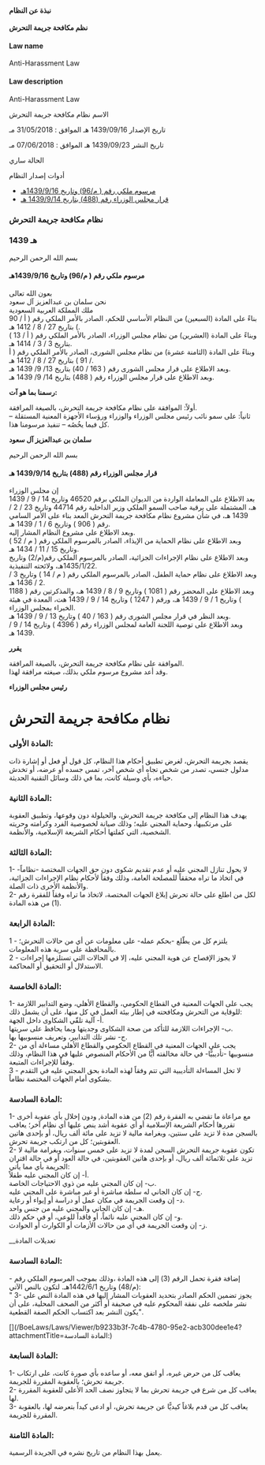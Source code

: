 #### نبذة عن النظام

**نظم مكافحة جريمة التحرش**  


  


#### Law name

Anti-Harassment Law 

#### Law description

Anti-Harassment Law 


الاسم نظام مكافحة جريمة التحرش

تاريخ الإصدار 1439/09/16 هـ الموافق : 31/05/2018 مـ

تاريخ النشر 1439/09/23 هـ الموافق : 07/06/2018 مـ 

الحالة ساري

أدوات إصدار النظام

  * [مرسوم ملكي رقم ( م/96) وتاريخ 1439/9/16هـ](/BoeLaws/Laws/Viewer/503f2508-0d85-4c8b-acda-a9f8015cf5c0?lawId=f9de1b7f-7526-4c44-b9f3-a9f8015cf5b6)
  * [قرار مجلس الوزراء رقم (488) بتاريخ 1439/9/14 هـ](/BoeLaws/Laws/Viewer/be54f33f-1710-4bc7-a811-a9f8015cf6af?lawId=f9de1b7f-7526-4c44-b9f3-a9f8015cf5b6)




### نظام مكافحة جريمة التحرش

### 1439 هـ

بسم الله الرحمن الرحيم

#### مرسوم ملكي رقم ( م/96) وتاريخ 1439/9/16هـ

بعون الله تعالى  
نحن سلمان بن عبدالعزيز آل سعود  
ملك المملكة العربية السعودية   
بناءً على المادة (السبعين) من النظام الأساسي للحكم، الصادر بالأمر الملكي رقم ( أ / 90 ) بتاريخ 27 / 8 / 1412 هـ.  
وبناءً على المادة (العشرين) من نظام مجلس الوزراء، الصادر بالأمر الملكي رقم ( أ / 13 ) بتاريخ 3 / 3 / 1414 هـ.  
وبناءً على المادة (الثامنة عشرة) من نظام مجلس الشورى، الصادر بالأمر الملكي رقم ( أ / 91 ) بتاريخ 27 / 8 / 1412 هـ.  
وبعد الاطلاع على قرار مجلس الشورى رقم ( 163 / 40) بتاريخ 13/ 9/ 1439 هـ.  
وبعد الاطلاع على قرار مجلس الوزراء رقم ( 488) بتاريخ 14/ 9/ 1439 هـ.

**رسمنا بما هو آت:**  


أولاً: الموافقة على نظام مكافحة جريمة التحرش، بالصيغة المرافقة.  
ثانياً: على سمو نائب رئيس مجلس الوزراء والوزراء ورؤساء الأجهزة المعنية المستقلة – كل فيما يخُصُه – تنفيذ مرسومنا هذا.

**سلمان بن عبدالعزيز آل سعود**  


بسم الله الرحمن الرحيم

#### قرار مجلس الوزراء رقم (488) بتاريخ 1439/9/14 هـ

إن مجلس الوزراء   
بعد الاطلاع على المعاملة الواردة من الديوان الملكي برقم 46520 وتاريخ 14 / 9 / 1439 هـ، المشتملة على برقية صاحب السمو الملكي وزير الداخلية رقم 44714 وتاريخ 23 / 2 / 1439 هـ، في شأن مشروع نظام مكافحة جريمة التحرش المعد بناء على الأمر السامي رقم ( 906 ) وتاريخ 6 / 1 / 1439 هـ.  
وبعد الاطلاع على مشروع النظام المشار إليه.  
وبعد الاطلاع على نظام الحماية من الإيذاء، الصادر بالمرسوم الملكي رقم ( م / 52 ) وتاريخ 15 / 11 / 1434 هـ.  
وبعد الاطلاع على نظام الإجراءات الجزائية، الصادر بالمرسوم الملكي رقم(م/2) وتاريخ 1435/1/22هـ، ولائحته التنفيذية.  
وبعد الاطلاع على نظام حماية الطفل، الصادر بالمرسوم الملكي رقم ( م / 14 ) وتاريخ 3 / 2 / 1436 هـ.  
وبعد الاطلاع على المحضر رقم ( 1081 ) وتاريخ 9 / 8 / 1439 هـ، والمذكرتين رقم ( 1188 ) وتاريخ 1 / 9 / 1439 هـ، ورقم ( 1247 ) وتاريخ 14 / 9 / 1439 هت، المعدة في هيئة الخبراء بمجلس الوزراء.  
وبعد النظر في قرار مجلس الشورى رقم ( 163 / 40 ) وتاريخ 13 / 9 / 1439 هـ.  
وبعد الاطلاع على توصية اللجنة العامة لمجلس الوزراء رقم ( 4396 ) وتاريخ 14 / 9 / 1439 هـ.

**يقرر**

الموافقة على نظام مكافحة جريمة التحرش، بالصيغة المرافقة.  
وقد أعد مشروع مرسوم ملكي بذلك، صيغته مرافقة لهذا.

**رئيس مجلس الوزراء**

# نظام مكافحة جريمة التحرش

### المادة الأولى:

يقصد بجريمة التحرش، لغرض تطبيق أحكام هذا النظام، كل قول أو فعل أو إشارة ذات مدلول جنسي، تصدر من شخص تجاه أي شخص آخر، تمس جسده أو عرضه، أو تخدش حياءه، بأي وسيلة كانت، بما في ذلك وسائل التقنية الحديثة.

### المادة الثانية:

يهدف هذا النظام إلى مكافحة جريمة التحرش، والحيلولة دون وقوعها، وتطبيق العقوبة على مرتكبيها، وحماية المجني عليه؛ وذلك صيانة لخصوصية الفرد وكرامته وحريته الشخصية، التي كفلتها أحكام الشريعة الإسلامية، والأنظمة.

### المادة الثالثة:

1- لا يحول تنازل المجني عليه أو عدم تقديم شكوى دون حق الجهات المختصة -نظاماً- في اتخاذ ما تراه محققاً للمصلحة العامة، وذلك وفقاً لأحكام نظام الإجراءات الجزائية، والأنظمة الأخرى ذات الصلة.   
2- لكل من اطلع على حالة تحرش إبلاغ الجهات المختصة، لاتخاذ ما تراه وفقاً للفقرة رقم (1) من هذه المادة.

### المادة الرابعة:

1 - يلتزم كل من يطّلع -بحكم عمله- على معلومات عن أي من حالات التحرش؛ بالمحافظة على سرية هذه المعلومات.  
2 - لا يجوز الإفصاح عن هوية المجني عليه، إلا في الحالات التي تستلزمها إجراءات الاستدلال أو التحقيق أو المحاكمة.

### المادة الخامسة:

1- يجب على الجهات المعنية في القطاع الحكومي، والقطاع الأهلي، وضع التدابير اللازمة للوقاية من التحرش ومكافحته في إطار بيئة العمل في كل منها، على أن يشمل ذلك:  
أ- آلية تلقّي الشكاوى داخل الجهة.  
ب- الإجراءات اللازمة للتأكد من صحة الشكاوى وجديتها وبما يحافظ على سريتها.  
ج- نشر تلك التدابير، وتعريف منسوبيها بها.   
2- يجب على الجهات المعنية في القطاع الحكومي والقطاع الأهلي مساءلة أي من منسوبيها -تأديبيًّا- في حالة مخالفته أيًّا من الأحكام المنصوص عليها في هذا النظام، وذلك وفقاً للإجراءات المتبعة.  
3 - لا تخل المساءلة التأديبية التي تتم وفقاً لهذه المادة بحق المجني عليه في التقدم بشكوى أمام الجهات المختصة نظاماً. 

### المادة السادسة:

1- مع مراعاة ما تقضي به الفقرة رقم (2) من هذه المادة, ودون إخلال بأي عقوبة أخرى تقررها أحكام الشريعة الإسلامية أو أي عقوبة أشد ينص عليها أي نظام آخر؛ يعاقب بالسجن مدة لا تزيد على سنتين، وبغرامة مالية لا تزيد على مائة ألف ريال، أو بإحدى هاتين العقوبتين؛ كل من ارتكب جريمة تحرش.  
2- تكون عقوبة جريمة التحرش السجن لمدة لا تزيد على خمس سنوات، وبغرامة مالية لا تزيد على ثلاثمائة ألف ريال، أو بإحدى هاتين العقوبتين، في حالة العود أو في حالة اقتران الجريمة بأي مما يأتي:  
أ- إن كان المجني عليه طفلاً.  
ب- إن كان المجني عليه من ذوي الاحتياجات الخاصة.  
ج- إن كان الجاني له سلطة مباشرة أو غير مباشرة على المجني عليه.  
د- إن وقعت الجريمة في مكان عمل أو دراسة أو إيواء أو رعاية.  
هـ- إن كان الجاني والمجني عليه من جنس واحد.  
و- إن كان المجني عليه نائماً، أو فاقداً للوعي، أو في حكم ذلك.  
ز- إن وقعت الجريمة في أي من حالات الأزمات أو الكوارث أو الحوادث.

__تعديلات المادة

### المادة السادسة:

\- إضافة فقرة تحمل الرقم (3) إلى هذه المادة ،وذلك بموجب المرسوم الملكي رقم (م/48) وتاريخ 1442/6/1هـ. لتكون بالنص الآتي:  
" 3- يجوز تضمين الحكم الصادر بتحديد العقوبات المشار إليها في هذه المادة النص على نشر ملخصه على نفقة المحكوم عليه في صحيفة أو أكثر من الصحف المحلية، على أن يكون النشر بعد اكتساب الحكم الصفة القطعية".

[](/BoeLaws/Laws/Viewer/b9233b3f-7c4b-4780-95e2-acb300dee1e4?attachmentTitle=المادة السادسة:)

### المادة السابعة:

1- يعاقب كل من حرض غيره، أو اتفق معه، أو ساعده بأي صورة كانت، على ارتكاب جريمة تحرش؛ بالعقوبة المقررة للجريمة.  
2- يعاقب كل من شرع في جريمة تحرش بما لا يتجاوز نصف الحد الأعلى للعقوبة المقررة لها.  
3- يعاقب كل من قدم بلاغاً كيديًّا عن جريمة تحرش، أو ادعى كيداً بتعرضه لها، بالعقوبة المقررة للجريمة.

### المادة الثامنة:

يعمل بهذا النظام من تاريخ نشره في الجريدة الرسمية.
